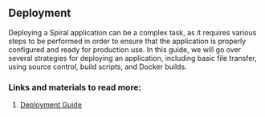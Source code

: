 ## Deployment

Deploying a Spiral application can be a complex task, as it requires various steps to be performed in order to ensure that the application is properly configured and ready for production use. In this guide, we will go over several strategies for deploying an application, including basic file transfer, using source control, build scripts, and Docker builds.

### Links and materials to read more:
1. [Deployment Guide](https://spiral.dev/docs/start-deployment/current/en)
